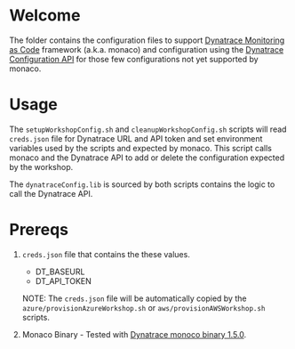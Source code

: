 # Welcome 

The folder contains the configuration files to support [Dynatrace Monitoring as Code](https://github.com/dynatrace-oss/dynatrace-monitoring-as-code) framework (a.k.a. monaco) and configuration using the [Dynatrace Configuration API](https://www.dynatrace.com/support/help/dynatrace-api/configuration-api/) for those few configurations not yet supported by monaco.  

# Usage

The `setupWorkshopConfig.sh` and `cleanupWorkshopConfig.sh` scripts will read `creds.json` file for Dynatrace URL and API token and set environment variables used by the scripts and expected by monaco.  This script calls monaco and the Dynatrace API to add or delete the configuration expected by the workshop.

The `dynatraceConfig.lib` is sourced by both scripts contains the logic to call the Dynatrace API.

# Prereqs

1. `creds.json` file that contains the these values.  
    * DT_BASEURL
    * DT_API_TOKEN

    NOTE: The `creds.json` file will be automatically copied by the `azure/provisionAzureWorkshop.sh` or `aws/provisionAWSWorkshop.sh` scripts.

2. Monaco Binary - Tested with [Dynatrace monoco binary 1.5.0](https://github.com/dynatrace-oss/dynatrace-monitoring-as-code/releases/tag/v1.5.0).